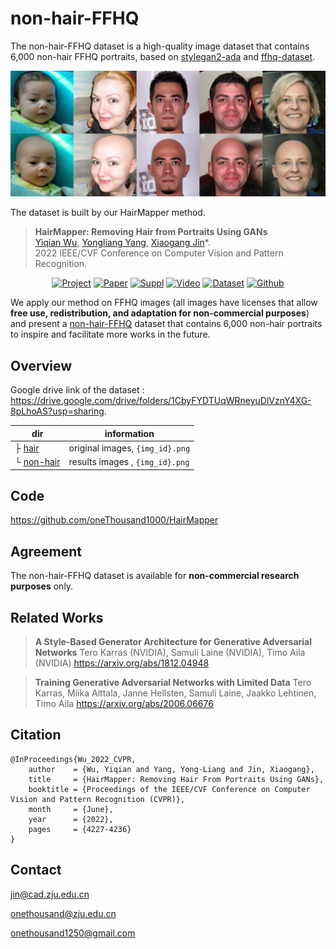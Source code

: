 # non-hair-FFHQ
The non-hair-FFHQ dataset  is a high-quality image dataset that contains 6,000 non-hair FFHQ portraits, based on [ stylegan2-ada](https://github.com/NVlabs/stylegan2-ada-pytorch) and [ffhq-dataset](https://github.com/NVlabs/ffhq-dataset).

![non-hair-FFHQ](./imgs/non-hair-FFHQ.png)

The dataset is built by our HairMapper method.

> **HairMapper: Removing Hair from Portraits Using GANs**<br>
> [Yiqian Wu](https://onethousandwu.com/), [Yongliang Yang](http://www.yongliangyang.net/), [Xiaogang Jin](http://www.cad.zju.edu.cn/home/jin)*.<br>2022 IEEE/CVF Conference on Computer Vision and Pattern Recognition.

<div align="center">

[![Project](https://img.shields.io/badge/HairMapper-1?label=Project&color=8B93FF)](https://onethousandwu.com/HairMapper.github.io/)
[![Paper](https://img.shields.io/badge/Main%20Paper-1?color=58A399)](https://openaccess.thecvf.com/content/CVPR2022/html/Wu_HairMapper_Removing_Hair_From_Portraits_Using_GANs_CVPR_2022_paper.html)
[![Suppl](https://img.shields.io/badge/Supplementary-1?color=378CE7)](http://www.cad.zju.edu.cn/home/jin/cvpr2022/Supplementary_Materials.pdf)
[![Video](https://img.shields.io/badge/Video-1?color=FDA403)](https://youtu.be/UNtgpphVR2w)
[![Dataset](https://img.shields.io/badge/Dataset-1?color=FC819E)](https://github.com/oneThousand1000/non-hair-FFHQ)
[![Github](https://img.shields.io/github/stars/oneThousand1000/HairMapper)](https://github.com/oneThousand1000/HairMapper)

</div>


We apply our method on FFHQ images (all images have licenses that allow **free use, redistribution, and adaptation for non-commercial purposes**) and present a [non-hair-FFHQ](https://github.com/oneThousand1000/non-hair-FFHQ) dataset that contains 6,000 non-hair portraits to inspire and facilitate more works in the future.

## Overview

Google drive link of the dataset : https://drive.google.com/drive/folders/1CbyFYDTUqWRneyuDlVznY4XG-8pLhoAS?usp=sharing.

| dir                                                          | information                     |
| ------------------------------------------------------------ | ------------------------------- |
| ├ [hair](https://drive.google.com/drive/folders/1ItALK5S9vYY6pwG_hN3sV1rrA7puivuM?usp=sharing) | original images, `{img_id}.png` |
| └ [non-hair](https://drive.google.com/drive/folders/1hOp-ulk11_FismlQ8nr57HdJfJTxen_D?usp=sharing) | results images , `{img_id}.png` |

## Code

https://github.com/oneThousand1000/HairMapper

## Agreement

The non-hair-FFHQ dataset is available for **non-commercial research purposes** only.



## Related Works

> **A Style-Based Generator Architecture for Generative Adversarial Networks**
> Tero Karras (NVIDIA), Samuli Laine (NVIDIA), Timo Aila (NVIDIA)
> https://arxiv.org/abs/1812.04948

> **Training Generative Adversarial Networks with Limited Data**
> Tero Karras, Miika Aittala, Janne Hellsten, Samuli Laine, Jaakko Lehtinen, Timo Aila
> https://arxiv.org/abs/2006.06676



## Citation

```
@InProceedings{Wu_2022_CVPR,
    author    = {Wu, Yiqian and Yang, Yong-Liang and Jin, Xiaogang},
    title     = {HairMapper: Removing Hair From Portraits Using GANs},
    booktitle = {Proceedings of the IEEE/CVF Conference on Computer Vision and Pattern Recognition (CVPR)},
    month     = {June},
    year      = {2022},
    pages     = {4227-4236}
}
```


## Contact

[jin@cad.zju.edu.cn](mailto:jin@cad.zju.edu.cn)

onethousand@zju.edu.cn

onethousand1250@gmail.com

